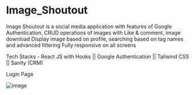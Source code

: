 # Image_Shoutout

Image Shoutout  is a social media application with features of Google Authentication, CRUD operations of images with Like & comment, image download
Display image based on profile, searching based on tag names and advanced filtering
Fully responsive on all screens 


Tech Stacks -
React JS with Hooks ||
Google Authentication ||
Tailwind CSS ||
Sanity (CRM) 

Login Page 

![image](https://user-images.githubusercontent.com/46339443/175811302-e27d96ad-6581-4df3-8874-9dc7a700c7f0.png)
